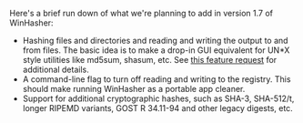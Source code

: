 Here's a brief run down of what we're planning to add in version 1.7 of WinHasher:

  * Hashing files and directories and reading and writing the output to and from files. The basic idea is to make a drop-in GUI equivalent for UN\*X style utilities like md5sum, shasum, etc. See [this feature request](https://code.google.com/p/winhasher/issues/detail?id=1) for additional details.
  * A command-line flag to turn off reading and writing to the registry. This should make running WinHasher as a portable app cleaner.
  * Support for additional cryptographic hashes, such as SHA-3, SHA-512/t, longer RIPEMD variants, GOST R 34.11-94 and other legacy digests, etc.
